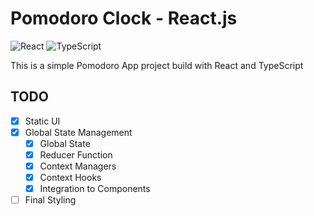 # Pomodoro Clock - React.js

![React](https://img.shields.io/badge/React-20232A?style=for-the-badge&logo=react&logoColor=61DAFB)
![TypeScript](https://img.shields.io/badge/TypeScript-007ACC?style=for-the-badge&logo=typescript&logoColor=white)

This is a simple Pomodoro App project build with React and TypeScript

## TODO

- [x] Static UI
- [x] Global State Management
  - [x] Global State
  - [x] Reducer Function
  - [x] Context Managers
  - [x] Context Hooks
  - [x] Integration to Components
- [ ] Final Styling
